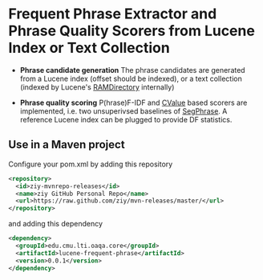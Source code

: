 Frequent Phrase Extractor and Phrase Quality Scorers from Lucene Index or Text Collection
=========================================================================================

- __Phrase candidate generation__ The phrase candidates are generated from a Lucene index (offset should be indexed), or a text collection (indexed by Lucene's [RAMDirectory](https://lucene.apache.org/core/5_5_0/core/index.html?org/apache/lucene/store/RAMDirectory.html]) internally)

- __Phrase quality scoring__ P(hrase)F-IDF and [CValue](http://personalpages.manchester.ac.uk/staff/sophia.ananiadou/ijodl2000.pdf) based scorers are implemented, i.e. two unsuperivsed baselines of [SegPhrase](http://web.engr.illinois.edu/~shang7/papers/SegPhrase.pdf). A reference Lucene index can be plugged to provide DF statistics.

Use in a Maven project
-------------------------

Configure your pom.xml by adding this repository

```xml
<repository>
  <id>ziy-mvnrepo-releases</id>
  <name>ziy GitHub Personal Repo</name>
  <url>https://raw.github.com/ziy/mvn-releases/master/</url>
</repository>
```

and adding this dependency

```xml
<dependency>
  <groupId>edu.cmu.lti.oaqa.core</groupId>
  <artifactId>lucene-frequent-phrase</artifactId>
  <version>0.0.1</version>
</dependency>
```